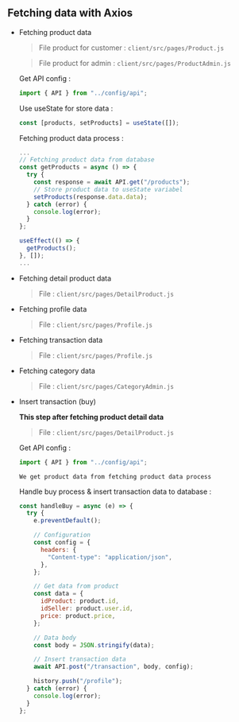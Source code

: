 ## Fetching data with Axios

- Fetching product data

  > File product for customer : `client/src/pages/Product.js`

  > File product for admin : `client/src/pages/ProductAdmin.js`

  Get API config :

  ```javascript
  import { API } from "../config/api";
  ```

  Use useState for store data :

  ```javascript
  const [products, setProducts] = useState([]);
  ```

  Fetching product data process :

  ```javascript
  ...
  // Fetching product data from database
  const getProducts = async () => {
    try {
      const response = await API.get("/products");
      // Store product data to useState variabel
      setProducts(response.data.data);
    } catch (error) {
      console.log(error);
    }
  };

  useEffect(() => {
    getProducts();
  }, []);
  ...
  ```

* Fetching detail product data

  > File : `client/src/pages/DetailProduct.js`

* Fetching profile data

  > File : `client/src/pages/Profile.js`

* Fetching transaction data

  > File : `client/src/pages/Profile.js`

* Fetching category data

  > File : `client/src/pages/CategoryAdmin.js`

* Insert transaction (buy)

  **This step after fetching product detail data**

  > File : `client/src/pages/DetailProduct.js`

  Get API config :

  ```javascript
  import { API } from "../config/api";
  ```

  `We get product data from fetching product data process`

  Handle buy process & insert transaction data to database :

  ```javascript
  const handleBuy = async (e) => {
    try {
      e.preventDefault();

      // Configuration
      const config = {
        headers: {
          "Content-type": "application/json",
        },
      };

      // Get data from product
      const data = {
        idProduct: product.id,
        idSeller: product.user.id,
        price: product.price,
      };

      // Data body
      const body = JSON.stringify(data);

      // Insert transaction data
      await API.post("/transaction", body, config);

      history.push("/profile");
    } catch (error) {
      console.log(error);
    }
  };
  ```
